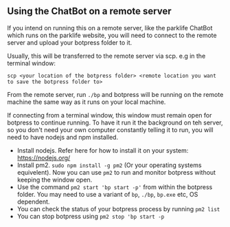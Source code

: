 ## Using the ChatBot on a remote server
If you intend on running this on a remote server, like the parklife ChatBot which runs on the parklife website, you will need to connect to the remote server and upload your botpress folder to it.

Usually, this will be transferred to the remote server via scp. e.g in the terminal window:

`scp <your location of the botpress folder> <remote location you want to save the botpress folder to>`

From the remote server, run `./bp` and botpress will be running on the remote machine the same way as it runs on your local machine.

If connecting from a terminal window, this window must remain open for botpress to continue running. To have it run it the background on teh server, so you don't need your own computer constantly telling it to run, you will need to have nodejs and npm installed.

* Install nodejs. Refer here for how to install it on your system: https://nodejs.org/
* Install pm2. `sudo npm install -g pm2` (Or your operating systems equivelent). Now you can use `pm2` to run and monitor botpress without keeping the window open.
* Use the command `pm2 start 'bp start -p'` from within the botpress folder. You may need to use a variant of `bp`, `./bp`, `bp.exe` etc, OS dependent.
* You can check the status of your botpress process by running `pm2 list`
* You can stop botpress using `pm2 stop 'bp start -p`
